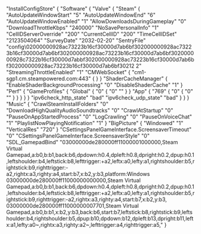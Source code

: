 "InstallConfigStore"
{
	"Software"
	{
		"Valve"
		{
			"Steam"
			{
				"AutoUpdateWindowStart"		"5"
				"AutoUpdateWindowEnd"		"6"
				"AutoUpdateWindowEnabled"		"1"
				"AllowDownloadsDuringGameplay"		"0"
				"DownloadThrottleKbps"		"240000"
				"NoSavePersonalInfo"		"1"
				"CellIDServerOverride"		"200"
				"CurrentCellID"		"200"
				"TimeCellIDSet"		"2123504064"
				"SurveyDate"		"2032-02-20"
				"SentryFile"		"config\\02000000928ac73223b16cf30000d7ab6bf302000000928ac73223b16cf30000d7ab6bf302000000928ac73223b16cf30000d7ab6bf302000000928c7322b16cf30000d7abbf302000000928ac73223b16cf30000d7ab6bf302000000928ac73223b16cf30000d7ab6bf30212 2"
				"StreamingThrottleEnabled"		"1"
				"CMWebSocket"
				{
					"cm1-sgp1.cm.steampowered.com:443"
					{
					}
				}
				"ShaderCacheManager"
				{
					"EnableShaderBackgroundProcessing"		"0"
					"DisableShaderCache"		"1"
				}
				"Perf"
				{
					"GameProfiles"
					{
						"Global"
						{
							"0"
							{
								"0"		""
							}
						}
						"App"
						{
							"769"
							{
								"0"
								{
									"0"		""
								}
							}
						}
					}
				}
				"ipv6check_http_state"		"bad"
				"ipv6check_udp_state"		"bad"
			}
		}
	}
	"Music"
	{
		"CrawlSteamInstallFolders"		"0"
		"DownloadHighQualityAudioSoundtracks"		"0"
		"CrawlAtStartup"		"0"
		"PauseOnAppStartedProcess"		"0"
		"LogCrawling"		"0"
		"PauseOnVoiceChat"		"1"
		"PlaylistNowPlayingNotification"		"1"
	}
	"BigPicture"
	{
		"Windowed"		"1"
		"VerticalRes"		"720"
	}
	"CSettingsPanelGameInterface.ScreensaverTimeout"		"0"
	"CSettingsPanelGameInterface.ScreensaverStyle"		"0"
	"SDL_GamepadBind"		"03000000de280000ff11000001000000,Steam Virtual Gamepad,a:b0,b:b1,back:b6,dpdown:h0.4,dpleft:h0.8,dpright:h0.2,dpup:h0.1,leftshoulder:b4,leftstick:b8,lefttrigger:+a2,leftx:a0,lefty:a1,rightshoulder:b5,rightstick:b9,righttrigger:-a2,rightx:a3,righty:a4,start:b7,x:b2,y:b3,platform:Windows
03000000de280000ff11000000000000,Steam Virtual Gamepad,a:b0,b:b1,back:b6,dpdown:h0.4,dpleft:h0.8,dpright:h0.2,dpup:h0.1,leftshoulder:b4,leftstick:b8,lefttrigger:+a2,leftx:a0,lefty:a1,rightshoulder:b5,rightstick:b9,righttrigger:-a2,rightx:a3,righty:a4,start:b7,x:b2,y:b3,
03000000de280000ff11000000007701,Steam Virtual Gamepad,a:b0,b:b1,x:b2,y:b3,back:b6,start:b7,leftstick:b8,rightstick:b9,leftshoulder:b4,rightshoulder:b5,dpup:b10,dpdown:b12,dpleft:b13,dpright:b11,leftx:a1,lefty:a0~,rightx:a3,righty:a2~,lefttrigger:a4,righttrigger:a5,"
}
